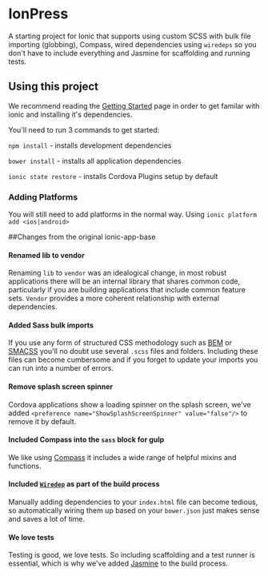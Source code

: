 IonPress
=====================

A starting project for Ionic that supports using custom SCSS with bulk file importing (globbing), Compass, wired dependencies using `wiredeps` so you don't have to include everything and Jasmine for scaffolding and running tests.

## Using this project

We recommend reading the [Getting Started](http://ionicframework.com/getting-started) page in order to get familar with ionic and installing it's dependencies.

You'll need to run 3 commands to get started:

`npm install` - installs development dependencies 

`bower install` - installs all application dependencies

`ionic state restore` - installs Cordova Plugins setup by default

### Adding Platforms
You will still need to add platforms in the normal way. Using `ionic platform add <ios|android>`

##Changes from the original ionic-app-base
#### Renamed lib to vendor
Renaming `lib` to `vendor` was an idealogical change, in most robust applications there will be an internal library that shares common code, particularly if you are building applications that include common feature sets. `Vendor` provides a more coherent relationship with external dependencies. 

#### Added Sass bulk imports
If you use any form of structured CSS methodology such as [BEM](https://en.bem.info/) or [SMACSS](https://smacss.com) you'll no doubt use several `.scss` files and folders. Including these files can become cumbersome and if you forget to update your imports you can run into a number of errors. 

#### Remove splash screen spinner
Cordova applications show a loading spinner on the splash screen, we've added `<preference name="ShowSplashScreenSpinner" value="false"/>` to remove it by default.

#### Included Compass into the `sass` block for gulp
We like using [Compass](http://compass-style.org) it includes a wide range of helpful mixins and functions. 

#### Included [`Wiredep`](https://github.com/taptapship/wiredep) as part of the build process
Manually adding dependencies to your `index.html` file can become tedious, so automatically wiring them up based on your `bower.json` just makes sense and saves a lot of time.

#### We love tests
Testing is good, we love tests. So including scaffolding and a test runner is essential, which is why we've added [Jasmine](http://jasmine.github.io/) to the build process.
